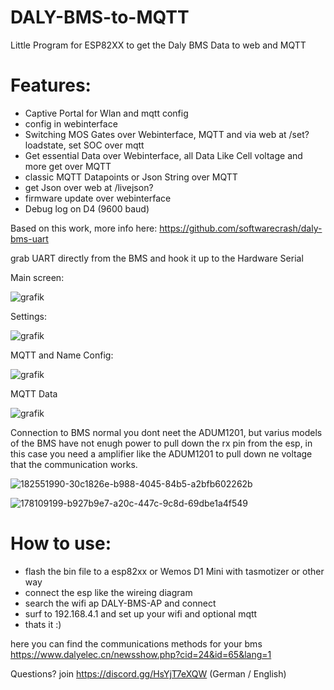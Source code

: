# DALY-BMS-to-MQTT
Little Program for ESP82XX to get the Daly BMS Data to web and MQTT

# Features:
- Captive Portal for Wlan and mqtt config
- config in webinterface
- Switching MOS Gates over Webinterface, MQTT and via web at /set?loadstate, set SOC over mqtt
- Get essential Data over Webinterface, all Data Like Cell voltage and more get over MQTT
- classic MQTT Datapoints or Json String over MQTT
- get Json over web at /livejson?
- firmware update over webinterface
- Debug log on D4 (9600 baud)


Based on this work, more info here:
https://github.com/softwarecrash/daly-bms-uart


grab UART directly from the BMS and hook it up to the Hardware Serial


Main screen:

![grafik](https://user-images.githubusercontent.com/44615614/162031230-e974bd8d-6201-4733-9c5d-2bd9b63daede.png)


Settings:

![grafik](https://user-images.githubusercontent.com/44615614/161764632-6a4ec457-971b-418e-b520-6933797cdff0.png)

MQTT and Name Config:

![grafik](https://user-images.githubusercontent.com/44615614/161764827-db9a57db-34c8-4b62-857a-759bba5c46aa.png)

MQTT Data

![grafik](https://user-images.githubusercontent.com/44615614/161782578-aabdde4d-4f51-4312-9392-9fdf4d45df24.png)

Connection to BMS
normal you dont neet the ADUM1201, but varius models of the BMS have not enugh power to pull down the rx pin from the esp, in this case you need a amplifier like the ADUM1201 to pull down ne voltage that the communication works.

![182551990-30c1826e-b988-4045-84b5-a2bfb602262b](https://user-images.githubusercontent.com/44615614/193560735-5d6c40cd-412c-4e0d-b6e7-bd906d383daa.png)

![178109199-b927b9e7-a20c-447c-9c8d-69dbe1a4f549](https://user-images.githubusercontent.com/44615614/193560745-a6431f65-6359-46f3-aa21-dc08c978dffb.png)


# How to use:
- flash the bin file to a esp82xx or Wemos D1 Mini with tasmotizer or other way
- connect the esp like the wireing diagram
- search the wifi ap DALY-BMS-AP and connect
- surf to 192.168.4.1 and set up your wifi and optional mqtt
- thats it :)


here you can find the communications methods for your bms
https://www.dalyelec.cn/newsshow.php?cid=24&id=65&lang=1


Questions? join https://discord.gg/HsYjT7eXQW (German / English)
